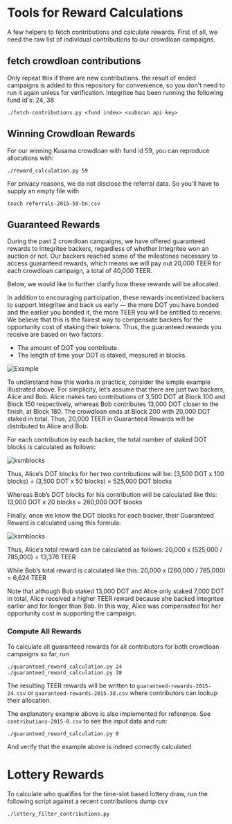 # Tools for Reward Calculations

A few helpers to fetch contributions and calculate rewards. First of all, we need the raw list of individual contributions to our crowdloan campaigns.

## fetch crowdloan contributions

Only repeat this if there are new contributions. the result of ended campaigns is added to this repository for convenience, so you don't need to run it again unless for verification.
Integritee has been running the following fund id's: 24, 38

```
./fetch-contributions.py <fund index> <subscan api key>
```

## Winning Crowdloan Rewards

For our winning Kusama crowdloan with fund id 59, you can reproduce allocations with:

```
./reward_calculation.py 59
```

For privacy reasons, we do not disclose the referral data. So you'll have to supply an empty file with

```
touch referrals-2015-59-bn.csv
```

## Guaranteed Rewards

During the past 2 crowdloan campaigns, we have offered guaranteed rewards to Integritee backers, regardless of whether Integritee won an auction or not. Our backers reached some of the milestones necessary to access guaranteed rewards, which means we will pay out 20,000 TEER for each crowdloan campaign, a total of 40,000 TEER. 

Below, we would like to further clarify how these rewards will be allocated.

In addition to encouraging participation, these rewards incentivized backers to support Integritee and back us early — the more DOT you have bonded and the earlier you bonded it, the more TEER you will be entitled to receive. We believe that this is the fairest way to compensate backers for the opportunity cost of staking their tokens. Thus, the guaranteed rewards you receive are based on two factors:

* The amount of DOT you contribute.
* The length of time your DOT is staked, measured in blocks.

![Example](./guaranteed-rewards-plot.png)

To understand how this works in practice, consider the simple example illustrated above. For simplicity, let’s assume that there are just two backers, Alice and Bob. Alice makes two contributions of 3,500 DOT at Block 100 and Block 150 respectively, whereas Bob contributes 13,000 DOT closer to the finish, at Block 180. The crowdloan ends at Block 200 with 20,000 DOT staked in total. Thus, 20,000 TEER in Guaranteed Rewards will be distributed to Alice and Bob. 

For each contribution by each backer, the total number of staked DOT blocks is calculated as follows:

![ksmblocks](./guaranteed-rewards-formula-ksmblocks.png)

Thus, Alice’s DOT blocks for her two contributions will be:
(3,500 DOT x 100 blocks) + (3,500 DOT x 50 blocks) = 525,000 DOT blocks

Whereas Bob’s DOT blocks for his contribution will be calculated like this:
13,000 DOT x 20 blocks = 260,000 DOT blocks

Finally, once we know the DOT blocks for each backer, their Guaranteed Reward is calculated using this formula:

![ksmblocks](./guaranteed-rewards-formula-teerrewards.png)

Thus, Alice’s total reward can be calculated as follows:
20,000 x (525,000 / 785,000) = 13,376 TEER  

While Bob’s total reward is calculated like this:
20,000 x (260,000 / 785,000) = 6,624 TEER

Note that although Bob staked 13,000 DOT and Alice only staked 7,000 DOT in total, Alice received a higher TEER reward because she backed Integritee earlier and for longer than Bob. In this way, Alice was compensated for her opportunity cost in supporting the campaign. 

### Compute All Rewards 

To calculate all guaranteed rewards for all contributors for both crowdloan campaigns so far, run

```
./guaranteed_reward_calculation.py 24
./guaranteed_reward_calculation.py 38
```
The resulting TEER rewards will be written to `guaranteed-rewards-2015-24.csv` or `guaranteed-rewards-2015-38.csv` where contributors can lookup their allocation. 

The explanatory example above is also implemented for reference. See `contributions-2015-0.csv` to see the input data and  run: 
```
./guaranteed_reward_calculation.py 0
```
And verify that the example above is indeed correctly calculated


# Lottery Rewards

To calculate who qualifies for the time-slot based lottery draw, run the following script against a recent contributions dump csv

```
./lottery_filter_contributions.py
``` 
